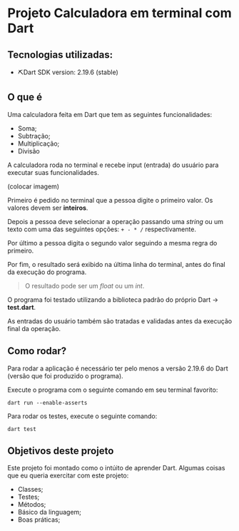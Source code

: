 # Projeto Calculadora em terminal com Dart

## Tecnologias utilizadas:

- ⛏️Dart SDK version: 2.19.6 (stable)

## O que é

Uma calculadora feita em Dart que tem as seguintes funcionalidades:

- Soma;
- Subtração;
- Multiplicação;
- Divisão

A calculadora roda no terminal e recebe input (entrada) do usuário para executar suas funcionalidades.

(colocar imagem)

Primeiro é pedido no terminal que a pessoa digite o primeiro valor. Os valores devem ser **inteiros**.

Depois a pessoa deve selecionar a operação passando uma *string* ou um texto com uma das seguintes opções: `+ - * /` respectivamente.

Por último a pessoa digita o segundo valor seguindo a mesma regra do primeiro.

Por fim, o resultado será exibido na última linha do terminal, antes do final da execução do programa.

> O resultado pode ser um *float* ou um *int*.

O programa foi testado utilizando a biblioteca padrão do próprio Dart -> **test.dart**.

As entradas do usuário também são tratadas e validadas antes da execução final da operação.

## Como rodar?

Para rodar a aplicação é necessário ter pelo menos a versão 2.19.6 do Dart (versão que foi produzido o programa).

Execute o programa com o seguinte comando em seu terminal favorito:

```shell
dart run --enable-asserts
```

Para rodar os testes, execute o seguinte comando:

```shell
dart test
```

## Objetivos deste projeto

Este projeto foi montado como o intúito de aprender Dart. Algumas coisas que eu queria exercitar com este projeto:

- Classes;
- Testes;
- Métodos;
- Básico da linguagem;
- Boas práticas;
